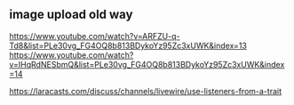 


## image upload old way
https://www.youtube.com/watch?v=ARFZU-q-Td8&list=PLe30vg_FG4OQ8b813BDykoYz95Zc3xUWK&index=13
https://www.youtube.com/watch?v=IHqRdNESbmQ&list=PLe30vg_FG4OQ8b813BDykoYz95Zc3xUWK&index=14


https://laracasts.com/discuss/channels/livewire/use-listeners-from-a-trait
